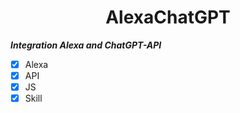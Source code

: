 <h1 align="center"> AlexaChatGPT </h1>




***Integration Alexa and ChatGPT-API***


- [x] Alexa
- [X] API
- [X] JS
- [X] Skill
